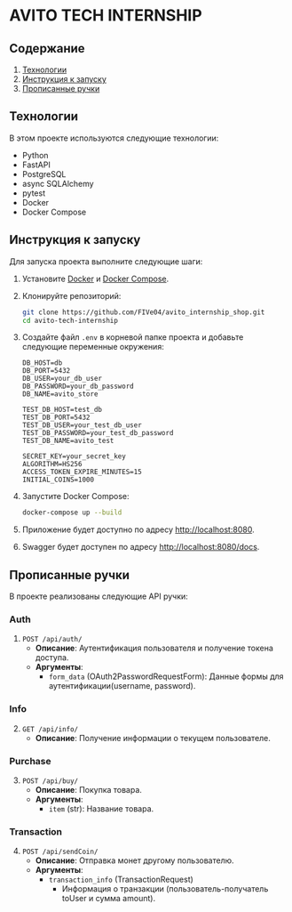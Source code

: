 # AVITO TECH INTERNSHIP

## Содержание
1. [Технологии](#технологии)
2. [Инструкция к запуску](#инструкция-к-запуску)
3. [Прописанные ручки](#прописанные-ручки)

## Технологии
В этом проекте используются следующие технологии:
- Python
- FastAPI
- PostgreSQL
- async SQLAlchemy 
- pytest
- Docker
- Docker Compose

## Инструкция к запуску
Для запуска проекта выполните следующие шаги:

1. Установите [Docker](https://www.docker.com/get-started) и [Docker Compose](https://docs.docker.com/compose/install/).

2. Клонируйте репозиторий:
   ```bash
   git clone https://github.com/FIVe04/avito_internship_shop.git
   cd avito-tech-internship
   ```

3. Создайте файл `.env` в корневой папке проекта и добавьте следующие переменные окружения:
   ```dotenv
   DB_HOST=db
   DB_PORT=5432
   DB_USER=your_db_user
   DB_PASSWORD=your_db_password
   DB_NAME=avito_store

   TEST_DB_HOST=test_db
   TEST_DB_PORT=5432
   TEST_DB_USER=your_test_db_user
   TEST_DB_PASSWORD=your_test_db_password
   TEST_DB_NAME=avito_test

   SECRET_KEY=your_secret_key
   ALGORITHM=HS256
   ACCESS_TOKEN_EXPIRE_MINUTES=15
   INITIAL_COINS=1000
   ```

4. Запустите Docker Compose:
   ```bash
   docker-compose up --build
   ```

5. Приложение будет доступно по адресу [http://localhost:8080](http://localhost:8080).

6. Swagger будет доступен по адресу [http://localhost:8080/docs](http://localhost:8080/docs).

## Прописанные ручки
В проекте реализованы следующие API ручки:

### Auth
1. `POST /api/auth/`
   - **Описание**: Аутентификация пользователя и получение токена доступа.
   - **Аргументы**:
     - `form_data` (OAuth2PasswordRequestForm): Данные формы для аутентификации(username, password).

### Info
2. `GET /api/info/`
   - **Описание**: Получение информации о текущем пользователе.

### Purchase
3. `POST /api/buy/`
   - **Описание**: Покупка товара.
   - **Аргументы**:
     - `item` (str): Название товара.

### Transaction
4. `POST /api/sendCoin/`
   - **Описание**: Отправка монет другому пользователю.
   - **Аргументы**:
     - `transaction_info` (TransactionRequest)
       - Информация о транзакции (пользователь-получатель toUser и сумма amount).

```` ▋